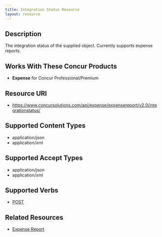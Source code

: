 ```yaml
---
title: Integration Status Resource 
layout: resource
---
```






## Description
The integration status of the supplied object. Currently supports expense reports.

## Works With These Concur Products
* **Expense** for Concur Professional/Premium

## Resource URI
* https://www.concursolutions.com/api/expense/expensereport/v2.0/integrationstatus/

## Supported Content Types
* application/json
* application/xml

## Supported Accept Types
* application/json
* application/xml

## Supported Verbs
* [POST][1]

## Related Resources
* [Expense Report][2]



[1]: https://developer.concur.com/expense-report/integration-status-resource/integration-status-resource-post
[2]: https://developer.concur.com/expense-report/expense-report-resource
